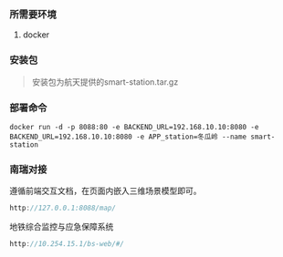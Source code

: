 ### 所需要环境

1. docker

### 安装包

> 安装包为航天提供的smart-station.tar.gz

### 部署命令

```
docker run -d -p 8088:80 -e BACKEND_URL=192.168.10.10:8080 -e BACKEND_URL=192.168.10.10:8080 -e APP_station=冬瓜岭 --name smart-station
```

### 南瑞对接

遵循前端交互文档，在页面内嵌入三维场景模型即可。

```js
http://127.0.0.1:8088/map/
```

地铁综合监控与应急保障系统

```js
http://10.254.15.1/bs-web/#/
```






